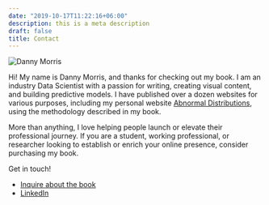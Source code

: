 ```yaml
---
date: "2019-10-17T11:22:16+06:00"
description: this is a meta description
draft: false
title: Contact
---
```


![Danny Morris](https://i.imgur.com/0nSeEIHm.jpg)

Hi! My name is Danny Morris, and thanks for checking out my book. I am an industry Data Scientist with a passion for writing, creating visual content, and building predictive models. I have published over a dozen websites for various purposes, including my personal website [Abnormal Distributions](https://abndistro.com/), using the methodology described in my book. 

More than anything, I love helping people launch or elevate their professional journey. If you are a student, working professional, or researcher looking to establish or enrich your online presence, consider purchasing my book. 

Get in touch!

- [Inquire about the book](#footer)
- [LinkedIn](https://www.linkedin.com/in/drmorris87)